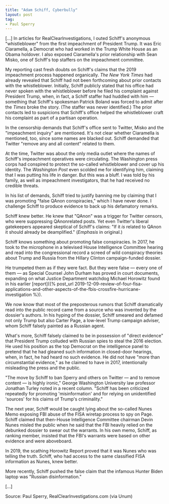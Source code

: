 ```yaml
---
title: "Adam Schiff, Cyberbully"
layout: post
tag:
- Paul Sperry
---
```


[…] In articles for RealClearlnvestigations, I outed Schiff's anonymous "whistleblower" from the first impeachment of President Trump. It was Eric Ciaramella, a Democrat who had worked in the Trump White House as an Obama holdover. I also exposed Ciaramella's prior relationship with Sean Misko, one of Schiff's top staffers on the impeachment committee.

My reporting cast fresh doubts on Schiff's claims that the 2019 impeachment process happened organically. *The New York Times* had already revealed that Schiff had not been forthcoming about prior contacts with the whistleblower. Initially, Schiff publicly stated that his office had never spoken with the whistleblower before he filed his complaint against President Trump, when, in fact, a Schiff staffer had huddled with him — something that Schiff's spokesman Patrick Boland was forced to admit after the *Times* broke the story. (The staffer was never identified.) The prior contacts led to suspicions that Schiff's office helped the whistleblower craft his complaint as part of a partisan operation.

In the censorship demands that Schiff's office sent to Twitter, Misko and the "impeachment inquiry" are mentioned. It's not clear whether Ciaramella is mentioned, too, since some names are blacked out. Schiff demanded that Twitter "remove any and all content" related to them.

At the time, Twitter was about the only media outlet where the names of Schiff's impeachment operatives were circulating. The Washington press corps had conspired to protect the so-called whistleblower and cover up his identity. The *Washington Post* even scolded me for identifying him, claiming that I was putting his life in danger. But this was a bluff. I was told by his family, as well as impeachment investigators, that he had received no credible threats.

In his list of demands, Schiff tried to justify banning me by claiming that I was promoting "false QAnon conspiracies," which I have never done. I challenge Schiff to produce evidence to back up his defamatory remarks.

Schiff knew better. He knew that "QAnon" was a trigger for Twitter censors, who were suppressing QAnonrelated posts. Yet even Twitter's liberal gatekeepers appeared skeptical of Schiff's claims: "If it *is* related to QAnon it should already be deamplified." (*Emphasis* in original.)

Schiff knows something about promoting false conspiracies. In 2017, he took to the microphone in a televised House Intelligence Committee hearing and read into the congressional record a screed of wild conspiracy theories about Trump and Russia from the Hillary Clinton campaign-funded dossier.

He trumpeted them as if they were fact. But they were false — every one of them — as Special Counsel John Durham has proved in court documents, expanding on what Justice Department watchdog Michael Horowitz found in his earlier [report]({% post_url 2019-12-09-review-of-four-fisa-applications-and-other-aspects-of-the-fbis-crossfire-hurricane-investigation %}).

We now know that most of the preposterous rumors that Schiff dramatically read into the public record came from a source who was invented by the dossier's authors. In his hyping of the dossier, Schiff smeared and defamed not only Trump but also Carter Page, a low-level Trump campaign adviser, whom Schiff falsely painted as a Russian agent.

What's more, Schiff falsely claimed to be in possession of "direct evidence" that President Trump colluded with Russian spies to steal the 2016 election. He used his position as the top Democrat on the intelligence panel to pretend that he had gleaned such information in closed-door hearings, when, in fact, he had heard no such evidence. He did not have "more than circumstantial evidence," as he claimed to have in 2017, intentionally misleading the press and the public.

"The move by Schiff to ban Sperry and others on Twitter — and to remove content — is highly ironic," George Washington University law professor Jonathan Turley noted in a recent column. "Schiff has been criticized repeatedly for promoting 'misinformation' and for relying on unidentified 'sources' for his claims of Trump's criminality."

The next year, Schiff would be caught lying about the so-called Nunes Memo exposing FBI abuse of the FISA wiretap process to spy on Page. Schiff claimed that then-House Intelligence Committee chairman Devin Nunes misled the public when he said that the FBI heavily relied on the debunked dossier to swear out the warrants. In his own memo, Schiff, as ranking member, insisted that the FBI's warrants were based on other evidence and were aboveboard.

In 2019, the scathing Horowitz Report proved that it was Nunes who was telling the truth. Schiff, who had access to the same classified FISA information as Nunes, knew better.

More recently, Schiff pushed the false claim that the infamous Hunter Biden laptop was "Russian disinformation."

[…]

Source: Paul Sperry, RealClearInvestigations.com (via Unum)
